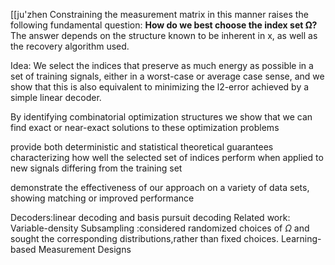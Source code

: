 [[ju'zhen
 Constraining the measurement matrix in this manner raises the following fundamental question: 
 **How do we best choose the index set Ω?** 
 The answer depends on the structure known to be inherent in x, as well as the recovery algorithm used.

Idea:
We select the indices that preserve as much energy as possible in a set of training signals, either in a worst-case or average case sense, and we show that this is also equivalent to minimizing the l2-error achieved by a simple linear decoder.

By identifying combinatorial optimization structures we show that we can find exact or near-exact solutions to these optimization problems

provide both deterministic and statistical theoretical guarantees characterizing how well the selected set of indices perform when applied to new signals differing from the training set

demonstrate the effectiveness of our approach on a variety of data sets, showing matching or improved performance

Decoders:linear decoding and basis pursuit decoding
Related work:
Variable-density Subsampling
:considered randomized choices of $\Omega$ and sought the corresponding distributions,rather than fixed choices.
Learning-based Measurement Designs